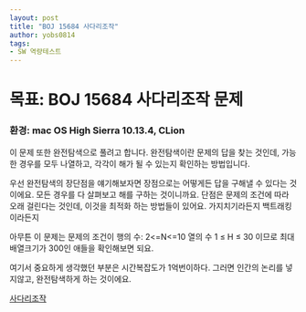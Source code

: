 ```yaml
---
layout: post
title: "BOJ 15684 사다리조작"
author: yobs0814
tags:
- SW 역량테스트
---
```


# 목표: BOJ 15684 사다리조작 문제
### 환경: mac OS High Sierra 10.13.4, CLion

이 문제 또한 완전탐색으로 풀려고 합니다.
완전탐색이란 문제의 답을 찾는 것인데, 가능한 경우를 모두 나열하고, 각각이 해가 될 수 있는지 확인하는 방법입니다.

우선 완전탐색의 장단점을 얘기해보자면
장점으로는 어떻게든 답을 구해낼 수 있다는 것이에요. 모든 경우를 다 살펴보고 해를 구하는 것이니까요.
단점은 문제의 조건에 따라 오래 걸린다는 것인데, 이것을 최적화 하는 방법들이 있어요. 가지치기라든지 백트래킹이라든지

아무튼 이 문제는 
문제의 조건이 행의 수: 2<=N<=10 열의 수 1 ≤ H ≤ 30 이므로
최대 배열크기가 300인 애들을 확인해보면 되요.

여기서 중요하게 생각했던 부분은 시간복잡도가 1억번이하다. 그러면 인간의 논리를 넣지않고, 완전탐색하게 하는 것이에요.

[사다리조작](https://www.acmicpc.net/problem/15684)
